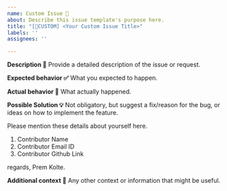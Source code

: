 ```yaml
---
name: Custom Issue 📝
about: Describe this issue template's purpose here.
title: "[📝CUSTOM] <Your Custom Issue Title>"
labels: ''
assignees: ''

---
```


**Description 📄**
Provide a detailed description of the issue or request.

**Expected behavior ✅**
What you expected to happen.

**Actual behavior 🚫**
What actually happened.

**Possible Solution 💡**
Not obligatory, but suggest a fix/reason for the bug, or ideas on how to implement the feature.

Please mention these details about yourself here.
1) Contributor Name
2) Contributor Email ID
3) Contributor Github Link

regards,
Prem Kolte.

**Additional context 💬**
Any other context or information that might be useful.
